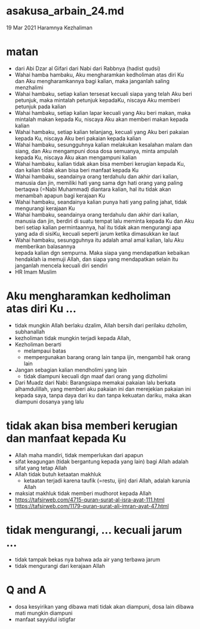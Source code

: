 # asakusa_arbain_24.md
19 Mar 2021
Haramnya Kezhaliman

# matan
* dari Abi Dzar al Gifari dari Nabi dari Rabbnya (hadist qudsi)
* Wahai hamba hambaku, Aku mengharamkan kedholiman atas diri Ku dan Aku mengharamkannya
  bagi kalian, maka janganlah saling menzhalimi
* Wahai hambaku, setiap kalian tersesat kecuali siapa yang telah Aku beri petunjuk,
  maka mintalah petunjuk kepadaKu, niscaya Aku memberi petunjuk pada kalian
* Wahai hambaku, setiap kalian lapar kecuali yang Aku beri makan, maka mintalah makan
  kepada Ku, niscaya Aku akan memberi makan kepada kalian
* Wahai hambaku, setiap kalian telanjang, kecuali yang Aku beri pakaian kepada Ku,
  niscaya Aku beri pakaian kepada kalian
* Wahai hambaku, sesungguhnya kalian melakukan kesalahan malam dan siang, dan Aku
  mengampuni dosa dosa semuanya, minta ampulah kepada Ku, niscaya Aku akan mengampuni kalian
* Wahai hambaku, kalian tidak akan bisa memberi kerugian kepada Ku, dan 
  kalian tidak akan bisa beri manfaat kepada Ku
* Wahai hambaku, seandainya orang terdahulu dan akhir dari kalian, manusia dan jin, memiliki
  hati yang sama dgn hati orang yang paling bertaqwa (=Nabi Muhammad) diantara kalian,
  hal itu tidak akan menambah apapun bagi kerajaan Ku
* Wahai hambaku, seandainya kalian punya hati yang paling jahat, tidak mengurangi kerajaan Ku
* Wahai hambaku, seandainya orang terdahulu dan akhir dari kalian, manusia dan jin, berdiri di
  suatu tempat lalu meminta kepada Ku dan Aku beri setiap kalian permintaannya, hal itu tidak
  akan mengurangi apa yang ada di sisiKu, kecuali seperti jarum ketika dimasukkan ke laut
* Wahai hambaku, sesungguhnya itu adalah amal amal kalian, lalu Aku memberikan balasannya   
  kepada kalian dgn sempurna. Maka siapa yang mendapatkan kebaikan hendaklah ia memuji Allah,
  dan siapa yang mendapatkan selain itu janganlah mencela kecuali diri sendiri
* HR Imam Muslim

# Aku mengharamkan kedholiman atas diri Ku ...
* tidak mungkin Allah berlaku dzalim, Allah bersih dari perilaku dzholim, subhanallah
* kezholiman tidak mungkin terjadi kepada Allah,
* Kezholiman berarti
  * melampaui batas
  * mempergunakan barang orang lain tanpa ijin, mengambil hak orang lain
* Jangan sebagian kalian mendholimi yang lain
  * tidak diampuni kecuali dgn maaf dari orang yang dizholimi
* Dari Muadz dari Nabi: Barangsiapa memakai pakaian lalu berkata alhamdulillah, yang memberi 
  aku pakaian ini dan merejekian pakaian ini kepada saya, tanpa daya dari ku dan tanpa kekuatan
  dariku, maka akan diampuni dosanya yang lalu

# tidak akan bisa memberi kerugian dan manfaat kepada Ku
* Allah maha mandiri, tidak memperlukan dari apapun
* sifat keagungan (tidak bergantung kepada yang lain) bagi Allah adalah sifat yang tetap Allah
* Allah tidak butuh ketaatan makhluk
  * ketaatan terjadi karena taufik (=restu, ijin) dari Allah, adalah karunia Allah
* maksiat makhluk tidak memberi mudhorot kepada Allah
* https://tafsirweb.com/4715-quran-surat-al-isra-ayat-111.html
* https://tafsirweb.com/1179-quran-surat-ali-imran-ayat-47.html

# tidak mengurangi, ... kecuali jarum ...
* tidak tampak bekas nya bahwa ada air yang terbawa jarum
* tidak mengurangi dari kerajaan Allah

# Q and A
* dosa kesyirikan yang dibawa mati tidak akan diampuni, dosa lain dibawa mati mungkin diampuni
* manfaat sayyidul istigfar
